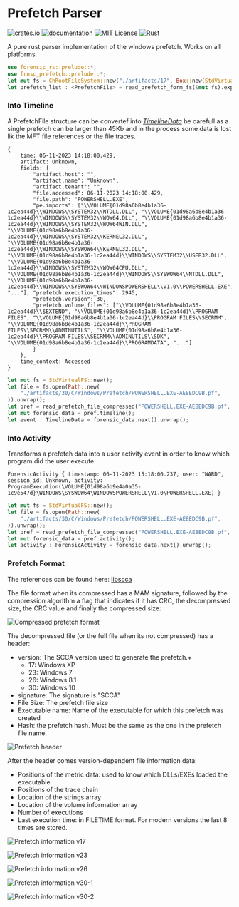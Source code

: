 # Prefetch Parser

[![crates.io](https://img.shields.io/crates/v/frnsc-prefetch.svg?style=for-the-badge&logo=rust)](https://crates.io/crates/frnsc-prefetch) [![documentation](https://img.shields.io/badge/read%20the-docs-9cf.svg?style=for-the-badge&logo=docs.rs)](https://docs.rs/frnsc-prefetch) [![MIT License](https://img.shields.io/crates/l/frnsc-prefetch?style=for-the-badge)](https://github.com/ForensicRS/frnsc-prefetch/blob/main/LICENSE) [![Rust](https://img.shields.io/github/actions/workflow/status/ForensicRS/frnsc-prefetch/rust.yml?style=for-the-badge)](https://github.com/ForensicRS/frnsc-prefetch/workflows/Rust/badge.svg?branch=main)

A pure rust parser implementation of the windows prefetch. Works on all platforms.

```rust
use forensic_rs::prelude::*;
use frnsc_prefetch::prelude::*;
let mut fs = ChRootFileSystem::new("./artifacts/17", Box::new(StdVirtualFS::new()));
let prefetch_list : <PrefetchFile> = read_prefetch_form_fs(&mut fs).expect("Must read all prefetch from filesystem");
```

### Into Timeline

A PrefetchFile structure can be convertef into [*TimelineData*](https://github.com/ForensicRS/forensic-rs/blob/main/src/traits/forensic.rs) be carefull as a single prefetch can be larger than 45Kb and in the process some data is lost lik the MFT file references or the file traces.
```
{ 
    time: 06-11-2023 14:18:00.429, 
    artifact: Unknown, 
    fields: {
        "artifact.host": "", 
        "artifact.name": "Unknown", 
        "artifact.tenant": "", 
        "file.accessed": 06-11-2023 14:18:00.429, 
        "file.path": "POWERSHELL.EXE", 
        "pe.imports": ["\\VOLUME{01d98a6b8e4b1a36-1c2ea44d}\\WINDOWS\\SYSTEM32\\NTDLL.DLL", "\\VOLUME{01d98a6b8e4b1a36-1c2ea44d}\\WINDOWS\\SYSTEM32\\WOW64.DLL", "\\VOLUME{01d98a6b8e4b1a36-1c2ea44d}\\WINDOWS\\SYSTEM32\\WOW64WIN.DLL", "\\VOLUME{01d98a6b8e4b1a36-1c2ea44d}\\WINDOWS\\SYSTEM32\\KERNEL32.DLL", "\\VOLUME{01d98a6b8e4b1a36-1c2ea44d}\\WINDOWS\\SYSWOW64\\KERNEL32.DLL", "\\VOLUME{01d98a6b8e4b1a36-1c2ea44d}\\WINDOWS\\SYSTEM32\\USER32.DLL", "\\VOLUME{01d98a6b8e4b1a36-1c2ea44d}\\WINDOWS\\SYSTEM32\\WOW64CPU.DLL", "\\VOLUME{01d98a6b8e4b1a36-1c2ea44d}\\WINDOWS\\SYSWOW64\\NTDLL.DLL", "\\VOLUME{01d98a6b8e4b1a36-1c2ea44d}\\WINDOWS\\SYSWOW64\\WINDOWSPOWERSHELL\\V1.0\\POWERSHELL.EXE", "..."], "prefetch.execution_times": 2945, 
        "prefetch.version": 30, 
        "prefetch.volume_files": ["\\VOLUME{01d98a6b8e4b1a36-1c2ea44d}\\$EXTEND", "\\VOLUME{01d98a6b8e4b1a36-1c2ea44d}\\PROGRAM FILES", "\\VOLUME{01d98a6b8e4b1a36-1c2ea44d}\\PROGRAM FILES\\SECRMM", "\\VOLUME{01d98a6b8e4b1a36-1c2ea44d}\\PROGRAM FILES\\SECRMM\\ADMINUTILS", "\\VOLUME{01d98a6b8e4b1a36-1c2ea44d}\\PROGRAM FILES\\SECRMM\\ADMINUTILS\\SDK", "\\VOLUME{01d98a6b8e4b1a36-1c2ea44d}\\PROGRAMDATA", "..."]
        } 
    }, 
    time_context: Accessed 
}
```

```rust
let mut fs = StdVirtualFS::new();
let file = fs.open(Path::new(
    "./artifacts/30/C/Windows/Prefetch/POWERSHELL.EXE-AE8EDC9B.pf",
)).unwrap();
let pref = read_prefetch_file_compressed("POWERSHELL.EXE-AE8EDC9B.pf", file).unwrap();
let mut forensic_data = pref.timeline();
let event : TimelineData = forensic_data.next().unwrap();
```

### Into Activity

Transforms a prefetch data into a user activity event in order to know which program did the user execute.

`ForensicActivity { timestamp: 06-11-2023 15:18:00.237, user: "WARD", session_id: Unknown, activity: ProgramExecution(\VOLUME{01d98a6b9e4a0a35-1c9e547d}\WINDOWS\SYSWOW64\WINDOWSPOWERSHELL\V1.0\POWERSHELL.EXE) }`

```rust
let mut fs = StdVirtualFS::new();
let file = fs.open(Path::new(
    "./artifacts/30/C/Windows/Prefetch/POWERSHELL.EXE-AE8EDC9B.pf",
)).unwrap();
let pref = read_prefetch_file_compressed("POWERSHELL.EXE-AE8EDC9B.pf", file).unwrap();
let mut forensic_data = pref.activity();
let activity : ForensicActivity = forensic_data.next().unwrap();
```

### Prefetch Format

The references can be found here: [libscca](https://github.com/libyal/libscca/blob/main/documentation/Windows%20Prefetch%20File%20(PF)%20format.asciidoc)

The file format when its compressed has a MAM signature, followed by the compression algorithm a flag that indicates if it has CRC, the decompressed size, the CRC value and finally the compressed size:

![Compressed prefetch format](./img/compressed_prefetch.svg)

The decompressed file (or the full file when its not compressed) has a header:

* version: The SCCA version used to generate the prefetch.+
    * 17: Windows XP
    * 23: Windows 7
    * 26: Windows 8.1
    * 30: Windows 10
* signature: The signature is "SCCA"
* File Size: The prefetch file size
* Executable name: Name of the executable for which this prefetch was created
* Hash: the prefetch hash. Must be the same as the one in the prefetch file name.

![Prefetch header](./img/uncompressed_prefetch.svg)

After the header comes version-dependent file information data:

* Positions of the metric data: used to know which DLLs/EXEs loaded the executable.
* Positions of the trace chain
* Location of the strings array
* Location of the volume information array
* Number of executions
* Last execution time: in FILETIME format. For modern versions the last 8 times are stored.

![Prefetch information v17](./img/file_information_v17.svg)

![Prefetch information v23](./img/file_information_v23.svg)

![Prefetch information v26](./img/file_information_v26.svg)

![Prefetch information v30-1](./img/file_information_v30_1.svg)

![Prefetch information v30-2](./img/file_information_v30_2.svg)